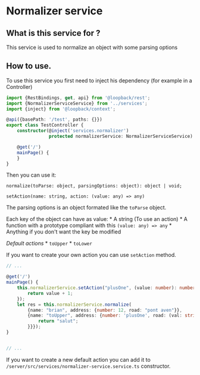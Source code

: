 # Normalizer service

## What is this service for ?

This service is used to normalize an object with some parsing options

## How to use.

To use this service you first need to inject his dependency (for example in a Controller)

```typescript
import {RestBindings, get, api} from '@loopback/rest';
import {NormalizerServiceService} from '../services';
import {inject} from '@loopback/context';

@api({basePath: '/test', paths: {}})
export class TestController {
    constructor(@inject('services.normalizer')
                protected normalizerService: NormalizerServiceService) {}

    @get('/')
    mainPage() {
    }
}

```

Then you can use it:

`normalize(toParse: object, parsingOptions: object): object | void;`

`setAction(name: string, action: (value: any) => any)`

The parsing options is an object formated like the `toParse` object.

Each key of the object can have as value:
    * A string (To use an action)
    * A function with a prototype compliant with this `(value: any) => any`
    * Anything if you don't want the key be modified

*Default actions*
    * `toUpper`
    * `toLower`

If you want to create your own action you can use `setAction` method.

```typescript
// ...

@get('/')
mainPage() {
    this.normalizerService.setAction("plusOne", (value: number): number => {
        return value + 1;
    });
    let res = this.normalizerService.normalize(
        {name: "brian", address: {number: 12, road: "pont aven"}}, 
        {name: "toUpper", address: {number: 'plusOne', road: (val: string) => {
            return "salut";
        }}});
}


// ...

```

If you want to create a new default action you can add it to `/server/src/services/normalizer-service.service.ts` constructor.